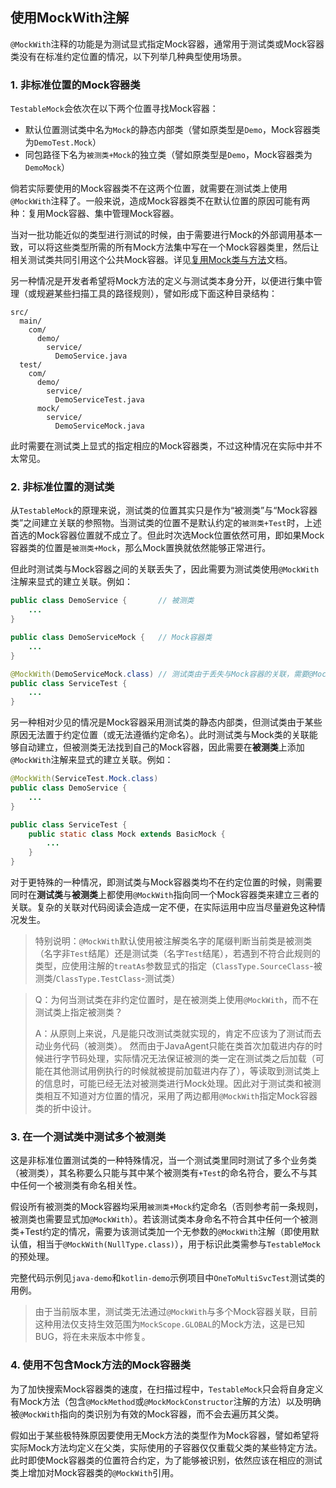 使用MockWith注解
---

`@MockWith`注释的功能是为测试显式指定Mock容器，通常用于测试类或Mock容器类没有在标准约定位置的情况，以下列举几种典型使用场景。

### 1. 非标准位置的Mock容器类

`TestableMock`会依次在以下两个位置寻找Mock容器：

- 默认位置测试类中名为`Mock`的静态内部类（譬如原类型是`Demo`，Mock容器类为`DemoTest.Mock`）
- 同包路径下名为`被测类+Mock`的独立类（譬如原类型是`Demo`，Mock容器类为`DemoMock`）

倘若实际要使用的Mock容器类不在这两个位置，就需要在测试类上使用`@MockWith`注释了。一般来说，造成Mock容器类不在默认位置的原因可能有两种：复用Mock容器、集中管理Mock容器。

当对一批功能近似的类型进行测试的时候，由于需要进行Mock的外部调用基本一致，可以将这些类型所需的所有Mock方法集中写在一个Mock容器类里，然后让相关测试类共同引用这个公共Mock容器。详见[复用Mock类与方法](zh-cn/doc/mock-method-reusing.md)文档。

另一种情况是开发者希望将Mock方法的定义与测试类本身分开，以便进行集中管理（或规避某些扫描工具的路径规则），譬如形成下面这种目录结构：

```
src/
  main/
    com/
      demo/
        service/
          DemoService.java
  test/
    com/
      demo/
        service/
          DemoServiceTest.java
      mock/
        service/
          DemoServiceMock.java
```

此时需要在测试类上显式的指定相应的Mock容器类，不过这种情况在实际中并不太常见。

### 2. 非标准位置的测试类

从`TestableMock`的原理来说，测试类的位置其实只是作为“被测类”与“Mock容器类”之间建立关联的参照物。当测试类的位置不是默认约定的`被测类+Test`时，上述首选的Mock容器位置就不成立了。但此时次选Mock位置依然可用，即如果Mock容器类的位置是`被测类+Mock`，那么Mock置换就依然能够正常进行。

但此时测试类与Mock容器之间的关联丢失了，因此需要为测试类使用`@MockWith`注解来显式的建立关联。例如：

```java
public class DemoService {       // 被测类
    ...
}

public class DemoServiceMock {   // Mock容器类
    ...
}

@MockWith(DemoServiceMock.class) // 测试类由于丢失与Mock容器的关联，需要@MockWith注解
public class ServiceTest {
    ...
}
```

另一种相对少见的情况是Mock容器采用测试类的静态内部类，但测试类由于某些原因无法置于约定位置（或无法遵循约定命名）。此时测试类与Mock类的关联能够自动建立，但被测类无法找到自己的Mock容器，因此需要在**被测类**上添加`@MockWith`注解来显式的建立关联。例如：

```java
@MockWith(ServiceTest.Mock.class)
public class DemoService {
    ...
}

public class ServiceTest {
    public static class Mock extends BasicMock {
        ...
    }
}
```

对于更特殊的一种情况，即测试类与Mock容器类均不在约定位置的时候，则需要同时在**测试类**与**被测类**上都使用`@MockWith`指向同一个Mock容器类来建立三者的关联。复杂的关联对代码阅读会造成一定不便，在实际运用中应当尽量避免这种情况发生。

> 特别说明：`@MockWith`默认使用被注解类名字的尾缀判断当前类是被测类（名字非`Test`结尾）还是测试类（名字`Test`结尾），若遇到不符合此规则的类型，应使用注解的`treatAs`参数显式的指定（`ClassType.SourceClass`-被测类/`ClassType.TestClass`-测试类）

> Q：为何当测试类在非约定位置时，是在被测类上使用`@MockWith`，而不在测试类上指定被测类？
>
> A：从原则上来说，凡是能只改测试类就实现的，肯定不应该为了测试而去动业务代码（被测类）。
> 然而由于JavaAgent只能在类首次加载进内存的时候进行字节码处理，实际情况无法保证被测的类一定在测试类之后加载（可能在其他测试用例执行的时候就被提前加载进内存了），等读取到测试类上的信息时，可能已经无法对被测类进行Mock处理。因此对于测试类和被测类相互不知道对方位置的情况，采用了两边都用`@MockWith`指定Mock容器类的折中设计。

### 3. 在一个测试类中测试多个被测类

这是非标准位置测试类的一种特殊情况，当一个测试类里同时测试了多个业务类（被测类），其名称要么只能与其中某个被测类有`+Test`的命名符合，要么不与其中任何一个被测类有命名相关性。

假设所有被测类的Mock容器均采用`被测类+Mock`约定命名（否则参考前一条规则，被测类也需要显式加`@MockWith`）。若该测试类本身命名不符合其中任何一个被测类+Test约定的情况，需要为该测试类加一个无参数的`@MockWith`注解（即使用默认值，相当于`@MockWith(NullType.class)`），用于标识此类需参与`TestableMock`的预处理。

完整代码示例见`java-demo`和`kotlin-demo`示例项目中`OneToMultiSvcTest`测试类的用例。

> 由于当前版本里，测试类无法通过`@MockWith`与多个Mock容器关联，目前这种用法仅支持生效范围为`MockScope.GLOBAL`的Mock方法，这是已知BUG，将在未来版本中修复。

### 4. 使用不包含Mock方法的Mock容器类

为了加快搜索Mock容器类的速度，在扫描过程中，`TestableMock`只会将自身定义有Mock方法（包含`@MockMethod`或`@MockMockConstructor`注解的方法）以及明确被`@MockWith`指向的类识别为有效的Mock容器，而不会去遍历其父类。

假如出于某些极特殊原因要使用无Mock方法的类型作为Mock容器，譬如希望将实际Mock方法均定义在父类，实际使用的子容器仅仅重载父类的某些特定方法。此时即使Mock容器类的位置符合约定，为了能够被识别，依然应该在相应的测试类上增加对Mock容器类的`@MockWith`引用。
